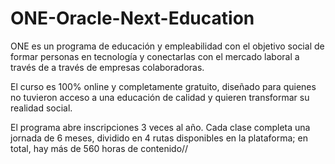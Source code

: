 # ONE-Oracle-Next-Education
ONE es un programa de educación y empleabilidad con el objetivo social de formar personas en tecnología y conectarlas con el mercado laboral a través de a través de empresas colaboradoras.

El curso es 100% online y completamente gratuito, diseñado para quienes no tuvieron acceso a una educación de calidad y quieren transformar su realidad social.

El programa abre inscripciones 3 veces al año. Cada clase completa una jornada de 6 meses, dividido en 4 rutas disponibles en la plataforma; en total, hay más de 560 horas de contenido//
